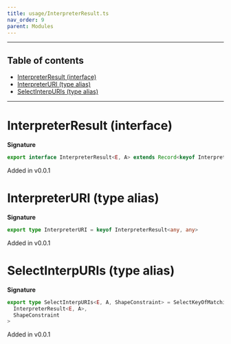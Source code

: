 ```yaml
---
title: usage/InterpreterResult.ts
nav_order: 9
parent: Modules
---
```


---

<h2 class="text-delta">Table of contents</h2>

- [InterpreterResult (interface)](#interpreterresult-interface)
- [InterpreterURI (type alias)](#interpreteruri-type-alias)
- [SelectInterpURIs (type alias)](#selectinterpuris-type-alias)

---

# InterpreterResult (interface)

**Signature**

```ts
export interface InterpreterResult<E, A> extends Record<keyof InterpreterResult<any, any>, { build: (x: A) => A }> {}
```

Added in v0.0.1

# InterpreterURI (type alias)

**Signature**

```ts
export type InterpreterURI = keyof InterpreterResult<any, any>
```

Added in v0.0.1

# SelectInterpURIs (type alias)

**Signature**

```ts
export type SelectInterpURIs<E, A, ShapeConstraint> = SelectKeyOfMatchingValues<
  InterpreterResult<E, A>,
  ShapeConstraint
>
```

Added in v0.0.1
